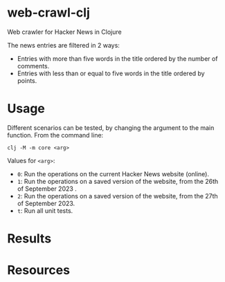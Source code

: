 # web-crawl-clj
Web crawler for Hacker News in Clojure

The news entries are filtered in 2 ways:
- Entries with more than five words in the title ordered by the number of comments.
- Entries with less than or equal to five words in the title ordered by points.


# Usage
Different scenarios can be tested, by changing the argument to the main function.
From the command line:
````
clj -M -m core <arg>
````
Values for `<arg>`: 
- `0`: Run the operations on the current Hacker News website (online).
- `1`: Run the operations on a saved version of the website, from the 26th of September 2023 .
- `2`: Run the operations on a saved version of the website, from the 27th of September 2023.
- `t`: Run all unit tests.

# Results

# Resources
